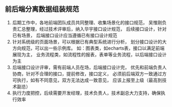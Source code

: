 ## 前后端分离数据组装规范
1. 后期工作中，各地前端团队成员共同整理、收集场景化的接口规范，
   吴惟刚负责汇总整理，经过技术评审后，纳入华宇接口设计规范，
   后续接口设计，针对已有场景，
   后端接口设计应当遵循已有接口设计规范
2. 针对系统级的页面场景，可以根据已有典型系统进行分析，
   划分接口设计的大方向规范，可以出一些示例库。
   如：图表类，如echarts表，接口以满足前端展现为主，
       业务流程类，如流程性的报表，表单等业务流程，以后端接口设计为主
3. 后端接口设计评审，需有前端人员在场，后端接口设计完，
   优先和前端负责人协商，针对不合理的接口，提前修改，接口定义，
   必须前后端双方一致通过方可执行，如有不同意见，双方无法达成一致意见，
   应该上报至上级（最高到技术副总）
4. 执行力度把控，后续需要开发经理，技术负责人，技术副总大力支持，确保执行效率